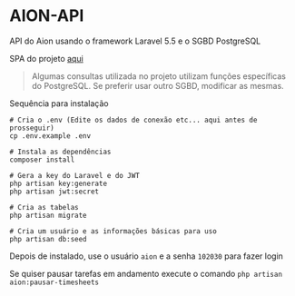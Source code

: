 # AION-API

API do Aion usando o framework Laravel 5.5 e o SGBD PostgreSQL

SPA do projeto [aqui](http://github.com/urcamp/aion)

> Algumas consultas utilizada no projeto utilizam funções específicas do PostgreSQL. Se preferir usar outro SGBD, modificar as mesmas.

Sequência para instalação

```
# Cria o .env (Edite os dados de conexão etc... aqui antes de prosseguir)
cp .env.example .env

# Instala as dependências
composer install

# Gera a key do Laravel e do JWT
php artisan key:generate
php artisan jwt:secret

# Cria as tabelas
php artisan migrate

# Cria um usuário e as informações básicas para uso
php artisan db:seed
```

Depois de instalado, use o usuário `aion` e a senha `102030` para fazer login

Se quiser pausar tarefas em andamento execute o comando `php artisan aion:pausar-timesheets`
